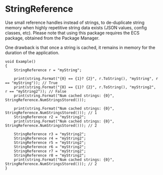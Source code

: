 # StringReference
Use small reference handles instead of strings, to de-duplicate string memory when highly repetitive string data exists (JSON values, config classes, etc). Please note that using this package requires the ECS package, obtained from the Package Manager.

One drawback is that once a string is cached, it remains in memory for the duration of the application.

```
void Example()
{
    StringReference r = "myString";

    print(string.Format("{0} == {1}? {2}", r.ToString(), "myString", r == "myString")); // True
    print(string.Format("{0} == {1}? {2}", r.ToString(), "myString2", r == "myString2")); // False
    print(string.Format("Num cached strings: {0}", StringReference.NumStringsStored()));

    print(string.Format("Num cached strings: {0}", StringReference.NumStringsStored())); // 1
    StringReference r2 = "myString2";
    print(string.Format("Num cached strings: {0}", StringReference.NumStringsStored())); // 2
    
    StringReference r3 = "myString2";
    StringReference r4 = "myString2";
    StringReference r5 = "myString2";
    StringReference r6 = "myString2";
    StringReference r7 = "myString2";
    StringReference r8 = "myString2";
    print(string.Format("Num cached strings: {0}", StringReference.NumStringsStored())); // 2
}
```
